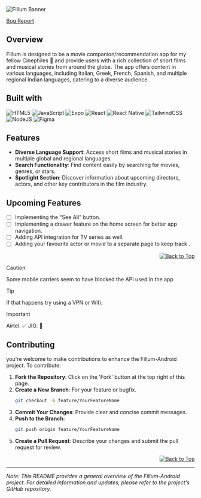 ![Fillum Banner](https://raw.githubusercontent.com/zenpai6996/zenpai6996/main/fillum-banner.svg)

 [Bug Report](https://github.com/zenpai6996/Fillum-Android/issues/new?template=bug_report.md)

## Overview

Fillum is designed to be a movie companion/recommendation app for my fellow Cinephiles 🎥 and provide users with a rich collection of short films and musical stories from around the globe. The app offers content in various languages, including Italian, Greek, French, Spanish, and multiple regional Indian languages, catering to a diverse audience.

## Built with

![HTML5](https://img.shields.io/badge/html5-%23E34F26.svg?style=flat&logo=html5&logoColor=white) ![JavaScript](https://img.shields.io/badge/javascript-%23323330.svg?style=flat&logo=javascript&logoColor=%23F7DF1E) ![Expo](https://img.shields.io/badge/expo-1C1E24?style=flat&logo=expo&logoColor=#D04A37) ![React](https://img.shields.io/badge/react-%2320232a.svg?style=flat&logo=react&logoColor=%2361DAFB) ![React Native](https://img.shields.io/badge/react_native-%2320232a.svg?style=flat&logo=react&logoColor=%2361DAFB) ![TailwindCSS](https://img.shields.io/badge/tailwindcss-%2338B2AC.svg?style=flat&logo=tailwind-css&logoColor=white) ![NodeJS](https://img.shields.io/badge/node.js-6DA55F?style=flat&logo=node.js&logoColor=white) ![Figma](https://img.shields.io/badge/figma-%23F24E1E.svg?style=flat&logo=figma&logoColor=white)



## Features

- **Diverse Language Support**: Access short films and musical stories in multiple global and regional languages.
- **Search Functionality**: Find content easily by searching for movies, genres, or stars.
- **Spotlight Section**: Discover information about upcoming directors, actors, and other key contributors in the film industry.
  
 ## Upcoming Features
- [ ] Implementing the "See All" button.
- [ ] Implementing a drawer feature on the home screen for better app navigation.
- [ ] Adding API integration for TV series as well.
- [ ] Adding your favourite actor or movie to a separate page to keep track .

<p align="right">
  <a href="#overview"><img src="https://img.shields.io/badge/Back%20to%20Top-%E2%86%91-blue" alt="Back to Top"></a>
</p>


> [!CAUTION]
>Some mobile carriers seem to have blocked the API used in the app

> [!TIP]
>If that happens try using a VPN or Wifi.

> [!IMPORTANT]
>  Airtel. ✅
> JIO. 🚫

## Contributing

you're welcome to make contributions to enhance the Fillum-Android project. To contribute:

1. **Fork the Repository**: Click on the 'Fork' button at the top right of this page.
2. **Create a New Branch**: For your feature or bugfix.
   ```bash
   git checkout -b feature/YourFeatureName
   ```
3. **Commit Your Changes**: Provide clear and concise commit messages.
4. **Push to the Branch**:
   ```bash
   git push origin feature/YourFeatureName
   ```
5. **Create a Pull Request**: Describe your changes and submit the pull request for review.

<p align="right">
  <a href="#overview"><img src="https://img.shields.io/badge/Back%20to%20Top-%E2%86%91-blue" alt="Back to Top"></a>
</p>


---

*Note: This README provides a general overview of the Fillum-Android project. For detailed information and updates, please refer to the project's GitHub repository.*
